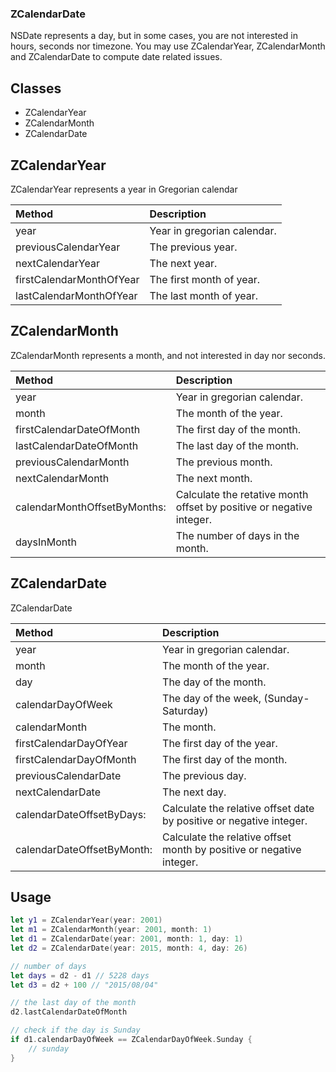 ### ZCalendarDate
NSDate represents a day, but in some cases, you are not interested in hours, seconds nor timezone.  You may use ZCalendarYear, ZCalendarMonth and ZCalendarDate to compute date related issues.

## Classes
* ZCalendarYear
* ZCalendarMonth
* ZCalendarDate

## ZCalendarYear
ZCalendarYear represents a year in Gregorian calendar

|Method |Description|
|:------|:----------|
|year|Year in gregorian calendar. |
|previousCalendarYear |The previous year. |
|nextCalendarYear |The next year. |
|firstCalendarMonthOfYear| The first month of year. |
|lastCalendarMonthOfYear| The last month of year. |


## ZCalendarMonth
ZCalendarMonth represents a month, and not interested in day nor seconds.

|Method |Description|
|:------|:----------|
|year|Year in gregorian calendar. |
|month|The month of the year. |
|firstCalendarDateOfMonth |The first day of the month. |
|lastCalendarDateOfMonth |The last day of the month. |
|previousCalendarMonth |The previous month. |
|nextCalendarMonth |The next month. |
|calendarMonthOffsetByMonths:| Calculate the retative month offset by positive or negative integer.|
|daysInMonth |The number of days in the month. |


## ZCalendarDate
ZCalendarDate 

|Method |Description|
|:------|:----------|
|year|Year in gregorian calendar. |
|month|The month of the year. |
|day|The day of the month. |
|calendarDayOfWeek |The day of the week, (Sunday-Saturday)|
|calendarMonth |The month. |
|firstCalendarDayOfYear |The first day of the year.|
|firstCalendarDayOfMonth |The first day of the month.|
|previousCalendarDate |The previous day. |
|nextCalendarDate |The next day. |
|calendarDateOffsetByDays: | Calculate the relative offset date by positive or negative integer. |
|calendarDateOffsetByMonth: | Calculate the relative offset month by positive or negative integer. |


## Usage

```swift
let y1 = ZCalendarYear(year: 2001)
let m1 = ZCalendarMonth(year: 2001, month: 1)
let d1 = ZCalendarDate(year: 2001, month: 1, day: 1)
let d2 = ZCalendarDate(year: 2015, month: 4, day: 26)

// number of days
let days = d2 - d1 // 5228 days
let d3 = d2 + 100 // "2015/08/04"

// the last day of the month
d2.lastCalendarDateOfMonth

// check if the day is Sunday
if d1.calendarDayOfWeek == ZCalendarDayOfWeek.Sunday {
	// sunday
}
```


